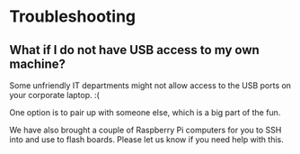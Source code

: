 # Troubleshooting

## What if I do not have USB access to my own machine?

Some unfriendly IT departments might not allow access to the USB ports on your corporate laptop. :(

One option is to pair up with someone else, which is a big part of the fun.

We have also brought a couple of Raspberry Pi computers for you to SSH into and use to flash boards. Please let us know if you need help with this. 
